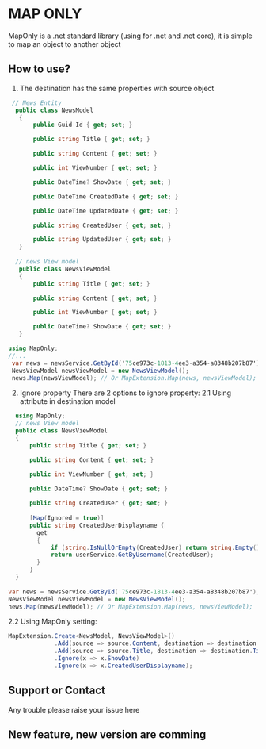# MAP ONLY

MapOnly is a .net standard library (using for .net and .net core), it is simple to map an object to another object

## How to use?

1. The destination has the same properties with source object

 ```csharp
  // News Entity
   public class NewsModel
    {
        public Guid Id { get; set; }

        public string Title { get; set; }

        public string Content { get; set; }

        public int ViewNumber { get; set; }

        public DateTime? ShowDate { get; set; }

        public DateTime CreatedDate { get; set; }

        public DateTime UpdatedDate { get; set; }

        public string CreatedUser { get; set; }

        public string UpdatedUser { get; set; } 
    }
    
   // news View model
    public class NewsViewModel
    {
        public string Title { get; set; }

        public string Content { get; set; }

        public int ViewNumber { get; set; }
 
        public DateTime? ShowDate { get; set; }
    }
```

 ```csharp
 using MapOnly;
 //...
  var news = newsService.GetById('75ce973c-1813-4ee3-a354-a8348b207b87');
  NewsViewModel newsViewModel = new NewsViewModel();
  news.Map(newsViewModel); // Or MapExtension.Map(news, newsViewModel);
```
2. Ignore property
 There are 2 options to ignore property:
  2.1 Using attribute in destination model
  
  ```csharp
    using MapOnly;
    // news View model
    public class NewsViewModel
    {
        public string Title { get; set; }

        public string Content { get; set; }

        public int ViewNumber { get; set; }
 
        public DateTime? ShowDate { get; set; }
        
        public string CreatedUser { get; set; }
        
        [Map(Ignored = true)]
        public string CreatedUserDisplayname { 
          get
          {
              if (string.IsNullOrEmpty(CreatedUser) return string.Empty();
              return userService.GetByUsername(CreatedUser);
          } 
        }
    }
    
  var news = newsService.GetById('75ce973c-1813-4ee3-a354-a8348b207b87');
  NewsViewModel newsViewModel = new NewsViewModel();
  news.Map(newsViewModel); // Or MapExtension.Map(news, newsViewModel); 
  ```
  2.2 Using MapOnly setting:
  
   ```csharp
   MapExtension.Create<NewsModel, NewsViewModel>()
                .Add(source => source.Content, destination => destination.Content)
                .Add(source => source.Title, destination => destination.Title)
                .Ignore(x => x.ShowDate)
                .Ignore(x => x.CreatedUserDisplayname);
   ```
   
## Support or Contact
Any trouble please raise your issue here

## New feature, new version are comming
